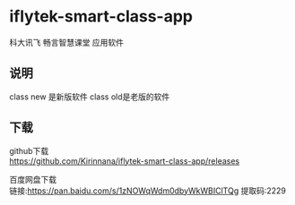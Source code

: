 # iflytek-smart-class-app
科大讯飞 畅言智慧课堂  应用软件<br>

 说明
--
class new 是新版软件 class old是老版的软件<br>

 下载
--
github下载<br>
https://github.com/Kirinnana/iflytek-smart-class-app/releases<br>

百度网盘下载<br>
链接:https://pan.baidu.com/s/1zNOWqWdm0dbyWkWBIClTQg 提取码:2229
